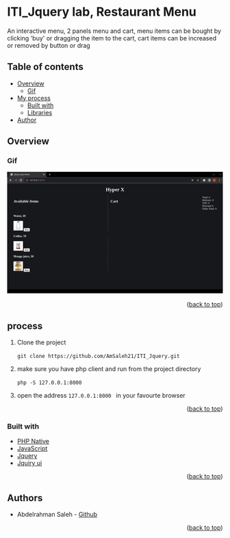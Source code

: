 # ITI_Jquery lab, Restaurant Menu

An interactive menu, 2 panels menu and cart, menu items can be bought by clicking 'buy' or dragging the item to the cart, cart items can be increased or removed by button or drag

## Table of contents

- [Overview](#overview)
    - [Gif](#Gif)
- [My process](#process)
    - [Built with](#built-with)
    - [Libraries](#Libraries)
- [Author](#authors)

## Overview

### Gif

![screen-gif](./HyperXRestaurant.gif)

<p align="right">(<a href="#top">back to top</a>)</p>


## process
1) Clone the project

   ``` git clone https://github.com/AmSaleh21/ITI_Jquery.git ```

2) make sure you have php client and run from the project directory
    
    ``` php -S 127.0.0.1:8000 ```

3) open the address ```127.0.0.1:8000 ``` in your favourte browser

<p align="right">(<a href="#top">back to top</a>)</p>

### Built with

* [PHP Native](https://www.php.net/)
* [JavaScript](https://www.javascript.com/)
* [Jquery](https://jquery.com/)
* [Jquiry ui](https://jqueryui.com/)

<p align="right">(<a href="#top">back to top</a>)</p>

## Authors

* Abdelrahman Saleh   - [Github](https://github.com/AmSaleh21)

<p align="right">(<a href="#top">back to top</a>)</p>
